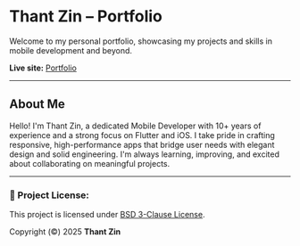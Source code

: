 # Thant Zin – Portfolio

Welcome to my personal portfolio, showcasing my projects and skills in mobile development and beyond.

**Live site:** [Portfolio](https://devthantzin.com)

---

##  About Me

Hello! I'm Thant Zin, a dedicated Mobile Developer with 10+ years of experience and a strong focus on Flutter and iOS. I take pride in crafting responsive, high-performance apps that bridge user needs with elegant design and solid engineering. I'm always learning, improving, and excited about collaborating on meaningful projects.

---
### 🪪 Project License:
This project is licensed under [BSD 3-Clause License](LICENSE).

Copyright (©️) 2025 __Thant Zin__
